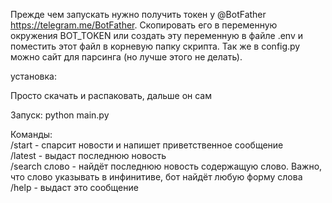 Прежде чем запускать нужно получить токен у @BotFather https://telegram.me/BotFather. Скопировать его в переменную окружения BOT_TOKEN или создать эту переменную в файле .env и поместить этот файл в корневую папку скрипта.
Так же в config.py можно сайт для парсинга (но лучше этого не делать).

установка:

Просто скачать и распаковать, дальше он сам

Запуск:
python main.py

Команды: </br>
/start - спарсит новости и напишет приветственное сообщение</br>
/latest - выдаст последнюю новость</br>
/search слово - найдёт последнюю новость содержащую слово. Важно, что слово указывать в инфинитиве, бот найдёт любую форму слова</br>
/help - выдаст это сообщение


